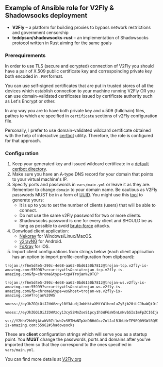 ## Example of Ansible role for V2Fly & Shadowsocks deployment

- **V2Fly** – a platform for building proxies to bypass network restrictions and government censorship
- **teddysun/shadowsocks-rust** – an implementation of Shadowsocks protocol written in Rust aiming for the same goals

### Prerequirements

In order to use TLS (secure and ecrypted) connection of V2Fly you should have a pair of X.509 public certificate key and correspoinding private key both encoded in `.PEM` format.

You can use self-signed certificates that are put in trusted stores of all the devices which establish connection to your machine running V2Fly OR you can use domain-validated certificates issued by certificate authority such as Let's Encrypt or other.

In any way you are to have both private key and x.509 (fullchain) files, pathes to which are specified in `certificate` sections of v2Fly configuration file.

Personally, I prefer to use domain-validated wildcard certificate obtained with the help of interactive [certbot](https://eff-certbot.readthedocs.io/en/latest/) utility. Therefore, the role is configured for that approach.

### Configuration

1. Keep your generated key and issued wildcard certificate in a [default certbot directory](https://eff-certbot.readthedocs.io/en/latest/using.html#where-are-my-certificates).
2. Make sure you have an A-type DNS record for your domain that points to your virtual machine's IP.
3. Specify ports and passwords in `vars/main.yml` or leave it as they are. Remember to change `domain` to your domain name. Be cautious as V2Fly passwords MUST be in a form of [UUID](https://en.wikipedia.org/wiki/Universally_unique_identifier). You might use this [tool](https://www.uuidgenerator.net/version4) to generate yours:
	- It is up to you to set the number of clients (users) that will be able to connect.
	- Do not use the same v2Fly password for two or more clients.
	- Shadowsocks password is one for every client and SHOULD be as long as possible to avoid [brute-force](https://en.wikipedia.org/wiki/Brute-force_attack) attacks.
4. Donwload client application:
	- [Nekoray](https://github.com/MatsuriDayo/nekoray) for Windows/Linux/MacOS.
	- [v2rayNG](https://github.com/2dust/v2rayNG) for Android.
	- [FoXray](https://apps.apple.com/us/app/foxray/id6448898396)  for iOS.
5. Import client configurations from strings below (each client application has an option to import profile-configuration from clipboard):
```
trojan://f6e5d4e5-290c-4e68-aa62-0bd6150b7812@trojan-tcp.v2fly-is-amazing.com:55998?security=tls&sni=trojan-tcp.v2fly-is-amazing.com&fp=chrome&type=tcp#Trojan%20TCP
```
```
trojan://f6e5d4e5-290c-4e68-aa62-0bd6150b7812@trojan-ws.v2fly-is-amazing.com:55999?security=tls&sni=trojan-ws.v2fly-is-amazing.com&fp=chrome&type=ws&host=trojan-ws.v2fly-is-amazing.com#Trojan%20WS
```
```
vmess://eyJhZGQiOiJ2bWVzcy10Y3AudjJmbHktaXMtYW1hemluZy5jb20iLCJhaWQiOiIwIiwiaG9zdCI6InZtZXNzLXRjcC52MmZseS1pcy1hbWF6aW5nLmNvbSIsImlkIjoiZjZlNWQ0ZTUtMjkwYy00ZTY4LWFhNjItMGJkNjE1MGI3ODEyIiwibmV0IjoidGNwIiwicGF0aCI6IiIsInBvcnQiOiI1NTk5NiIsInBzIjoiVk1FU1MgVENQIiwic2N5IjoiYXV0byIsInNuaSI6InZtZXNzLXRjcC52MmZseS1pcy1hbWF6aW5nLmNvbSIsInRscyI6InRscyIsInR5cGUiOiIiLCJ2IjoiMiJ9
```
```
vmess://eyJhZGQiOiJ2bWVzcy13cy52MmZseS1pcy1hbWF6aW5nLmNvbSIsImFpZCI6IjAiLCJob3N0Ijoidm1lc3Mtd3MudjJmbHktaXMtYW1hemluZy5jb20iLCJpZCI6ImY2ZTVkNGU1LTI5MGMtNGU2OC1hYTYyLTBiZDYxNTBiNzgxMiIsIm5ldCI6IndzIiwicGF0aCI6IiIsInBvcnQiOiI1NTk5NyIsInBzIjoiVk1FU1MgV1MiLCJzY3kiOiJhdXRvIiwic25pIjoidm1lc3Mtd3MudjJmbHktaXMtYW1hemluZy5jb20iLCJ0bHMiOiJ0bHMiLCJ0eXBlIjoiIiwidiI6IjIifQ==
```
```
ss://Y2hhY2hhMjAtaWV0Zi1wb2x5MTMwNTpXdDBHdGszZnlJalBJbUdrTF9PQ09SWlRQM3hsaE5SN2JoR3V5elY4@v2fly-is-amazing.com:55962#Shadowsocks
```
These are **client** configuration strings which will serve you as a startup point. You **MUST** change the passwords, ports and domains after you've imported them so that they correspond to the ones specified in `vars/main.yml`.

You can find more details at [V2Fly.org](https://www.v2fly.org/)